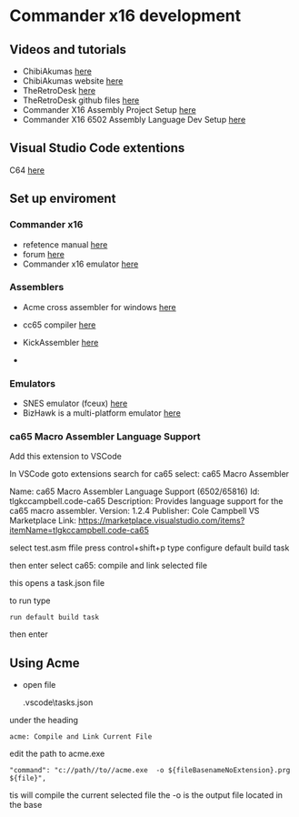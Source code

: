 # Commander x16 development

## Videos and tutorials
* ChibiAkumas  [here](https://www.youtube.com/@ChibiAkumas)
* ChibiAkumas website [here](https://www.assemblytutorial.com/)
* TheRetroDesk [here](https://www.youtube.com/watch?v=gqwIzbT_WFU&ab_channel=TheRetroDesk)
* TheRetroDesk github files  [here](https://github.com/SlithyMatt/x16-assembly-tutorial)
* Commander X16 Assembly Project Setup [here](https://www.youtube.com/watch?v=V2vGiIqDXkA&ab_channel=JestinStoffel)
* Commander X16 6502 Assembly Language Dev Setup [here](https://www.youtube.com/watch?v=oz3E6pGU2KE&ab_channel=Spriteworx)

## Visual Studio Code extentions
 C64 [here](https://marketplace.visualstudio.com/items?itemName=gverduci.c64basicv2)

## Set up enviroment

### Commander x16
* refetence  manual [here](https://github.com/x16community/x16-docs)
* forum [here](https://www.commanderx16.com/forum)
* Commander x16 emulator [here](https://github.com/x16community/x16-emulator)

### Assemblers

* Acme cross assembler for windows [here](https://sourceforge.net/projects/acme-crossass/files/win32/acme0.97win.zip/download)

* cc65 compiler [here](https://cc65.github.io/)

* KickAssembler  [here](http://www.theweb.dk/KickAssembler/KickAssembler.zip)
*
### Emulators
* SNES emulator (fceux) [here](https://fceux.com/web/home.html)
* BizHawk is a multi-platform emulator  [here](https://tasvideos.org/Bizhawk)

### ca65 Macro Assembler Language Support
Add this extension to VSCode

In VSCode goto extensions
search for ca65
select: ca65 Macro Assembler

Name: ca65 Macro Assembler Language Support (6502/65816)
Id: tlgkccampbell.code-ca65
Description: Provides language support for the ca65 macro assembler.
Version: 1.2.4
Publisher: Cole Campbell
VS Marketplace Link: https://marketplace.visualstudio.com/items?itemName=tlgkccampbell.code-ca65





select test.asm ffile
press control+shift+p
type
    configure default build task

then enter
select
    ca65: compile and link selected file

this opens a task.json file

to run type

    run default build task

then enter


## Using Acme

* open file

    .vscode\tasks.json

under the heading

    acme: Compile and Link Current File

edit the path to acme.exe

    "command": "c://path//to//acme.exe  -o ${fileBasenameNoExtension}.prg ${file}",

tis will compile the current selected file
the -o is the output file located in the base



